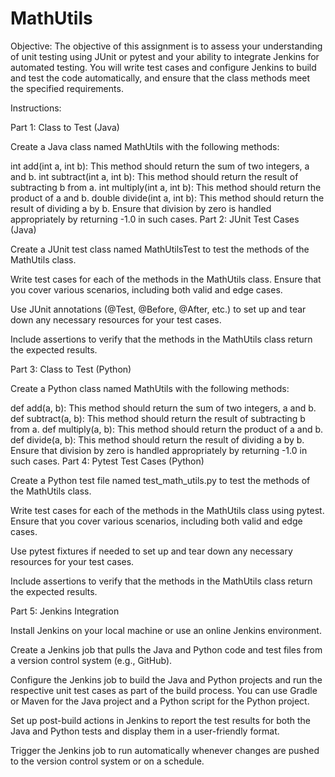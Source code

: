 # MathUtils

Objective: The objective of this assignment is to assess your understanding of unit testing using JUnit or pytest and your ability to integrate Jenkins for automated testing. You will write test cases and configure Jenkins to build and test the code automatically, and ensure that the class methods meet the specified requirements.

Instructions:

Part 1: Class to Test (Java)

Create a Java class named MathUtils with the following methods:

int add(int a, int b): This method should return the sum of two integers, a and b.
int subtract(int a, int b): This method should return the result of subtracting b from a.
int multiply(int a, int b): This method should return the product of a and b.
double divide(int a, int b): This method should return the result of dividing a by b. Ensure that division by zero is handled appropriately by returning -1.0 in such cases.
Part 2: JUnit Test Cases (Java)

Create a JUnit test class named MathUtilsTest to test the methods of the MathUtils class.

Write test cases for each of the methods in the MathUtils class. Ensure that you cover various scenarios, including both valid and edge cases.

Use JUnit annotations (@Test, @Before, @After, etc.) to set up and tear down any necessary resources for your test cases.

Include assertions to verify that the methods in the MathUtils class return the expected results.

Part 3: Class to Test (Python)

Create a Python class named MathUtils with the following methods:

def add(a, b): This method should return the sum of two integers, a and b.
def subtract(a, b): This method should return the result of subtracting b from a.
def multiply(a, b): This method should return the product of a and b.
def divide(a, b): This method should return the result of dividing a by b. Ensure that division by zero is handled appropriately by returning -1.0 in such cases.
Part 4: Pytest Test Cases (Python)

Create a Python test file named test_math_utils.py to test the methods of the MathUtils class.

Write test cases for each of the methods in the MathUtils class using pytest. Ensure that you cover various scenarios, including both valid and edge cases.

Use pytest fixtures if needed to set up and tear down any necessary resources for your test cases.

Include assertions to verify that the methods in the MathUtils class return the expected results.

Part 5: Jenkins Integration

Install Jenkins on your local machine or use an online Jenkins environment.

Create a Jenkins job that pulls the Java and Python code and test files from a version control system (e.g., GitHub).

Configure the Jenkins job to build the Java and Python projects and run the respective unit test cases as part of the build process. You can use Gradle or Maven for the Java project and a Python script for the Python project.

Set up post-build actions in Jenkins to report the test results for both the Java and Python tests and display them in a user-friendly format.

Trigger the Jenkins job to run automatically whenever changes are pushed to the version control system or on a schedule.
